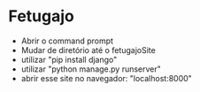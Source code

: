 # Fetugajo

- Abrir o command prompt
- Mudar de diretório até o fetugajoSite
- utilizar "pip install django"
- utilizar "python manage.py runserver"
- abrir esse site no navegador: "localhost:8000"
